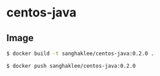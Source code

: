 # centos-java

## Image
```bash
$ docker build -t sanghaklee/centos-java:0.2.0 .
```
```bash
$ docker push sanghaklee/centos-java:0.2.0
```